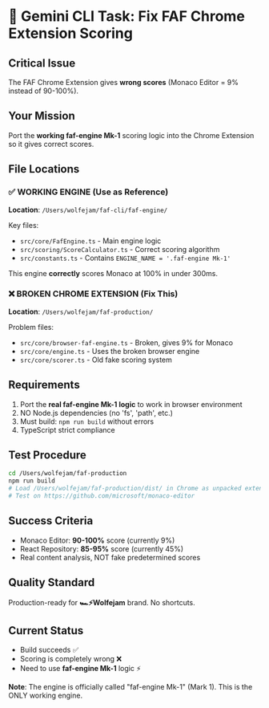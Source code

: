 # 🎯 Gemini CLI Task: Fix FAF Chrome Extension Scoring

## Critical Issue
The FAF Chrome Extension gives **wrong scores** (Monaco Editor = 9% instead of 90-100%).

## Your Mission
Port the **working faf-engine Mk-1** scoring logic into the Chrome Extension so it gives correct scores.

## File Locations

### ✅ WORKING ENGINE (Use as Reference)
**Location**: `/Users/wolfejam/faf-cli/faf-engine/`

Key files:
- `src/core/FafEngine.ts` - Main engine logic
- `src/scoring/ScoreCalculator.ts` - Correct scoring algorithm
- `src/constants.ts` - Contains `ENGINE_NAME = '.faf-engine Mk-1'`

This engine **correctly** scores Monaco at 100% in under 300ms.

### ❌ BROKEN CHROME EXTENSION (Fix This)
**Location**: `/Users/wolfejam/faf-production/`

Problem files:
- `src/core/browser-faf-engine.ts` - Broken, gives 9% for Monaco
- `src/core/engine.ts` - Uses the broken browser engine
- `src/core/scorer.ts` - Old fake scoring system

## Requirements
1. Port the **real faf-engine Mk-1 logic** to work in browser environment
2. NO Node.js dependencies (no 'fs', 'path', etc.)
3. Must build: `npm run build` without errors
4. TypeScript strict compliance

## Test Procedure
```bash
cd /Users/wolfejam/faf-production
npm run build
# Load /Users/wolfejam/faf-production/dist/ in Chrome as unpacked extension
# Test on https://github.com/microsoft/monaco-editor
```

## Success Criteria
- Monaco Editor: **90-100%** score (currently 9%)
- React Repository: **85-95%** score (currently 45%)
- Real content analysis, NOT fake predetermined scores

## Quality Standard
Production-ready for **🏎️⚡️Wolfejam** brand. No shortcuts.

## Current Status
- Build succeeds ✅
- Scoring is completely wrong ❌
- Need to use **faf-engine Mk-1** logic ⚡

**Note**: The engine is officially called "faf-engine Mk-1" (Mark 1). This is the ONLY working engine.